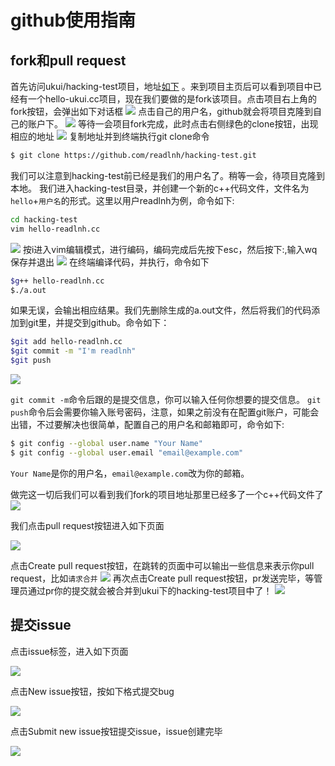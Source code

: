 # github使用指南
## fork和pull request
首先访问ukui/hacking-test项目，地址[如下](https://github.com/ukui/hacking-test.git) 。来到项目主页后可以看到项目中已经有一个hello-ukui.cc项目，现在我们要做的是fork该项目。点击项目右上角的fork按钮，会弹出如下对话框
![](https://raw.githubusercontent.com/readlnh/picture/master/hacking-test1.png) 
点击自己的用户名，github就会将项目克隆到自己的账户下。
![](https://raw.githubusercontent.com/readlnh/picture/master/hacking-test2.png) 
等待一会项目fork完成，此时点击右侧绿色的clone按钮，出现相应的地址
![](https://raw.githubusercontent.com/readlnh/picture/master/hacking-test3.png) 
复制地址并到终端执行git clone命令
```bash
$ git clone https://github.com/readlnh/hacking-test.git
```
我们可以注意到hacking-test前已经是我们的用户名了。稍等一会，待项目克隆到本地。
我们进入hacking-test目录，并创建一个新的c++代码文件，文件名为`hello`+`用户名`的形式。这里以用户readlnh为例，命令如下:
```bash
cd hacking-test
vim hello-readlnh.cc
```
![](https://raw.githubusercontent.com/readlnh/picture/master/hacking-test4.png) 
按i进入vim编辑模式，进行编码，编码完成后先按下esc，然后按下:,输入wq保存并退出
![](https://raw.githubusercontent.com/readlnh/picture/master/hacking-test5.png) 
在终端编译代码，并执行，命令如下
```bash
$g++ hello-readlnh.cc 
$./a.out
```
如果无误，会输出相应结果。我们先删除生成的a.out文件，然后将我们的代码添加到git里，并提交到github。命令如下：
```bash
$git add hello-readlnh.cc
$git commit -m "I'm readlnh"
$git push
```
![](https://raw.githubusercontent.com/readlnh/picture/master/hacking-test6.png) 

`git commit -m`命令后跟的是提交信息，你可以输入任何你想要的提交信息。
`git push`命令后会需要你输入账号密码，注意，如果之前没有在配置git账户，可能会出错，不过要解决也很简单，配置自己的用户名和邮箱即可，命令如下:
```bash
$ git config --global user.name "Your Name"
$ git config --global user.email "email@example.com"
```
`Your Name`是你的用户名，`email@example.com`改为你的邮箱。

做完这一切后我们可以看到我们fork的项目地址那里已经多了一个c++代码文件了
![](https://raw.githubusercontent.com/readlnh/picture/master/hacking-test7.png) 

我们点击pull request按钮进入如下页面

![](https://raw.githubusercontent.com/readlnh/picture/master/hacking-test8.png) 

点击Create pull request按钮，在跳转的页面中可以输出一些信息来表示你pull request，比如`请求合并`
![](https://raw.githubusercontent.com/readlnh/picture/master/hacking-test9.png) 
再次点击Create pull request按钮，pr发送完毕，等管理员通过pr你的提交就会被合并到ukui下的hacking-test项目中了！
![](https://raw.githubusercontent.com/readlnh/picture/master/hacking-test10.png) 

## 提交issue
点击issue标签，进入如下页面

![](https://raw.githubusercontent.com/readlnh/picture/master/hacking-test11.png) 

点击New issue按钮，按如下格式提交bug

![](https://raw.githubusercontent.com/readlnh/picture/master/hacking-test12.png) 

点击Submit new issue按钮提交issue，issue创建完毕

![](https://raw.githubusercontent.com/readlnh/picture/master/hacking-test13.png) 
